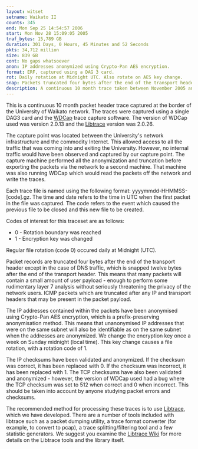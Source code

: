 ```yaml
---
layout: witset
setname: Waikato II
counts: 345
end: Mon Sep 25 14:54:57 2006
start: Mon Nov 28 15:09:05 2005
traf_bytes: 15,789 GB
duration: 301 Days, 0 Hours, 45 Minutes and 52 Seconds
pkts: 34,712 million
size: 839 GB
cont: No gaps whatsoever
anon: IP addresses anonymized using Crypto-Pan AES encryption.
format: ERF, captured using a DAG 3 card.
rot: Daily rotation at Midnight UTC. Also rotate on AES key change.
snap: Packets truncated four bytes after the end of the transport header, except for DNS.
description: A continuous 10 month trace taken between November 2005 and September 2006 at the University of Waikato uplink.
---
```


This is a continuous 10 month packet header trace captured at the
border of the University of Waikato network. The traces were captured using
a single DAG3 card and the
<a href="../../../projects/wdcap.html">WDCap</a> trace
capture software. The version of WDCap used was version 2.0.13 and the
<a href="https://github.com/LibtraceTeam/libtrace">
Libtrace</a> version was 2.0.26.

The capture point was located between the University's network infrastructure
and the commodity Internet. This allowed access to all the traffic that was
coming into and exiting the University. However, no internal traffic would
have been observed and captured by our capture point. 
The capture machine performed all the anonymization and truncation before
exporting the packets via the network to a second machine. That machine
was also running WDCap which would read the packets off the network and
write the traces.

Each trace file is named using the following format: yyyymmdd-HHMMSS-[code].gz.
The time and date refers to the time in UTC when the first packet in the file
was captured. The code refers to the event which caused the previous file to be
closed and this new file to be created.

Codes of interest for this traceset are as follows:
<ul>
<li>0 - Rotation boundary was reached</li>
<li>1 - Encryption key was changed</li>
</ul>

Regular file rotation (code 0) occured daily at Midnight (UTC).

Packet records are truncated four bytes after the end of the transport header
except in the case of DNS traffic, which is snapped twelve bytes after the
end of the transport header. This means that many packets will contain a 
small amount of user payload - enough to perform some rudimentary layer 7
analysis without seriously threatening the privacy of the network users.
ICMP packets which are truncated after any IP and transport 
headers that may be present in the packet payload. 

The IP addresses contained within the packets have been anonymised using
Crypto-Pan AES encryption, which is a prefix-preserving anonymisation method.
This means that unanonymised IP addresses that were on the same subnet will
also be identifiable as on the same subnet when the addresses are anonymized.
We change the encryption key once a week on Sunday midnight (local time).
This key change causes a file rotation, with a rotation code of 1.

The IP checksums have been validated and anonymized. If the
checksum was correct, it has been replaced with 0. If the checksum was
incorrect, it has been replaced with 1. The TCP checksums have also been
validated and anonymized - however, the version of WDCap used had a bug where
the TCP checksum was set to 512 when correct and 0 when incorrect. This
should be taken into account by anyone studying packet errors and checksums.

The recommended method for processing these traces is to use
<a href="https://github.com/LibtraceTeam/libtrace">Libtrace</a>,
which we have developed. There are a number of tools included with libtrace
such as a packet dumping utility, a trace format converter (for example, to
convert to pcap), a trace splitting/filtering tool and a few statistic
generators. We suggest you examine the
<a href="https://github.com/LibtraceTeam/libtrace/wiki">Libtrace Wiki</a> for more details
on the Libtrace tools and the library itself.

